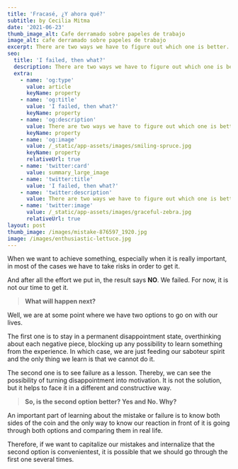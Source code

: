 ```yaml
---
title: 'Fracasé, ¿Y ahora qué?'
subtitle: by Cecilia Mitma
date: '2021-06-23'
thumb_image_alt: Cafe derramado sobre papeles de trabajo
image_alt: cafe derramado sobre papeles de trabajo
excerpt: There are two ways we have to figure out which one is better.
seo:
  title: 'I failed, then what?'
  description: There are two ways we have to figure out which one is better.
  extra:
    - name: 'og:type'
      value: article
      keyName: property
    - name: 'og:title'
      value: 'I failed, then what?'
      keyName: property
    - name: 'og:description'
      value: There are two ways we have to figure out which one is better.
      keyName: property
    - name: 'og:image'
      value: /_static/app-assets/images/smiling-spruce.jpg
      keyName: property
      relativeUrl: true
    - name: 'twitter:card'
      value: summary_large_image
    - name: 'twitter:title'
      value: 'I failed, then what?'
    - name: 'twitter:description'
      value: There are two ways we have to figure out which one is better.
    - name: 'twitter:image'
      value: /_static/app-assets/images/graceful-zebra.jpg
      relativeUrl: true
layout: post
thumb_image: /images/mistake-876597_1920.jpg
image: /images/enthusiastic-lettuce.jpg
---
```

When we want to achieve something, especially when it is really important, in most of the cases we have to take risks in order to get it.

And after all the effort we put in, the result says **NO**. We failed. For now, it is not our time to get it. 

> **What will happen next?**

Well, we are at some point where we have two options to go on with our lives.

The first one is to stay in a permanent disappointment state, overthinking about each negative piece, blocking up any possibility to learn something from ​the experience. In which case, we are just feeding our saboteur spirit and the only thing we learn is that we cannot do it.

The second one is to see failure as a lesson. Thereby, we can see the possibility of turning disappointment into motivation. It is not the solution, but it helps to face it in a different and constructive way.

> **So, is the second option better? Yes and No. Why?** 

An important part of learning about the mistake or failure is to know both sides of the coin and the only way to know our reaction in front of it is going through both options and comparing them in real life.

Therefore, if we want to capitalize our mistakes and internalize that the second option is convenientest, it is possible that we should go through the first one several times.

